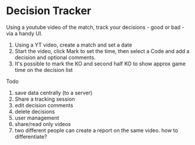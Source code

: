 # Decision Tracker

Using a youtube video of the match, track your decisions - good or bad - via a handy UI.

1. Using a YT video, create a match and set a date
2. Start the video, click Mark to set the time, then select a Code and add a decision and optional comments.
3. It's possible to mark the KO and second half KO to show approx game time on the decision list

Todo

1. save data centrally (to a server)
2. Share a tracking session
3. edit decision comments
4. delete decisions
5. user management
6. share/read only videos
7. two different people can create a report on the same video. how to differentiate?

